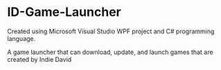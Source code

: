 # ID-Game-Launcher
Created using Microsoft Visual Studio WPF project and C# programming language.

A game launcher that can download, update, and launch games that are created by Indie David
